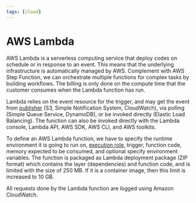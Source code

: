 ```yaml
---
tags: [cloud]
---
```


# AWS Lambda

AWS Lambda is a serverless computing service that deploy codes on schedule or in
response to an event. This means that the underlying infrastructure is
automatically managed by AWS. Complement with AWS Step Function, we can
orchestrate multiple functions for complex tasks by building workflows. The
billing is only done on the compute time that the customer consumes when the
Lambda function has run.

Lambda relies on the event resource for the trigger, and may get the event from
[publisher](202207041109.md) (S3, Simple Notification System, CloudWatch), via
polling (Simple Queue Service, DynamoDB), or be invoked directly (Elastic Load
Balancing). The function can also be invoked directly with the Lambda console,
Lambda API, AWS SDK, AWS CLI, and AWS toolkits.

To define an AWS Lambda function, we have to specify the runtime environment it
is going to run on, [execution role](202312131707.md), trigger, function code,
memory expected to be consumed, and optional specify environment variables. The
function is packaged as Lambda deployment package (ZIP format) which contains
the layer (dependencies) and function code, and is limited with the size of 250
MB. If it is a container image, then this limit is increased to 10 GB.

All requests done by the Lambda function are logged using Amazon CloudWatch.
